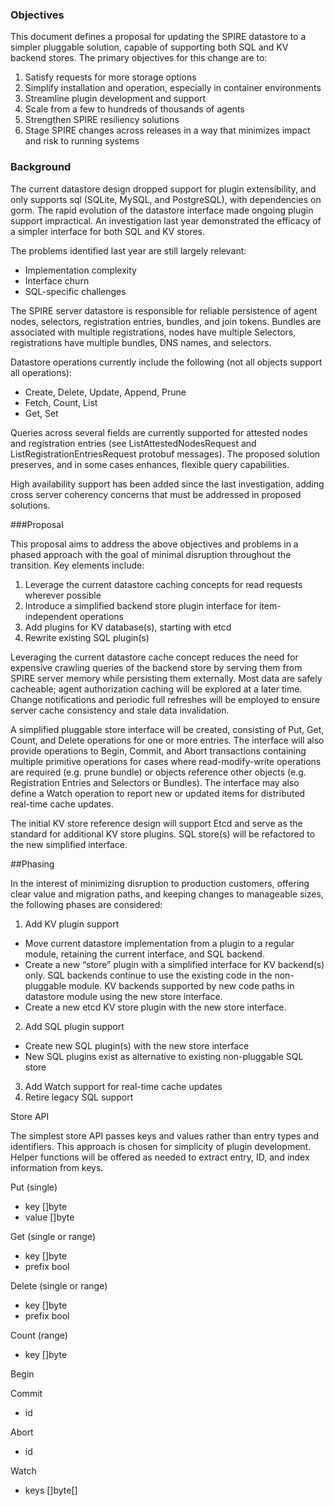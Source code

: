 ### Objectives
This document defines a proposal for updating the SPIRE datastore to a simpler pluggable solution, capable of supporting both SQL and KV backend stores. The primary objectives for this change are to:

1. Satisfy requests for more storage options
1. Simplify installation and operation, especially in container environments
1. Streamline plugin development and support
1. Scale from a few to hundreds of thousands of agents
1. Strengthen SPIRE resiliency solutions
1. Stage SPIRE changes across releases in a way that minimizes impact and risk to running systems

### Background

The current datastore design dropped support for plugin extensibility, and only supports sql (SQLite, MySQL, and PostgreSQL), with dependencies on gorm. The rapid evolution of the datastore interface made ongoing plugin support impractical. An investigation last year demonstrated the efficacy of a simpler interface for both SQL and KV stores.

The problems identified last year are still largely relevant:

- Implementation complexity
- Interface churn
- SQL-specific challenges 

The SPIRE server datastore is responsible for reliable persistence of agent nodes, selectors, registration entries, bundles, and join tokens. Bundles are associated with multiple registrations, nodes have multiple Selectors, registrations have multiple bundles, DNS names, and selectors.

Datastore operations currently include the following (not all objects support all operations):

- Create, Delete, Update, Append, Prune
- Fetch, Count, List
- Get, Set

Queries across several fields are currently supported for attested nodes and registration entries (see ListAttestedNodesRequest and ListRegistrationEntriesRequest protobuf messages). The proposed solution preserves, and in some cases enhances, flexible query capabilities.

High availability support has been added since the last investigation, adding cross server coherency concerns that must be addressed in proposed solutions.

###Proposal

This proposal aims to address the above objectives and problems in a phased approach with the goal of minimal disruption throughout the transition. Key elements include:

1. Leverage the current datastore caching concepts for read requests wherever possible
1. Introduce a simplified backend store plugin interface for item-independent operations
1. Add plugins for KV database(s), starting with etcd
1. Rewrite existing SQL plugin(s)

Leveraging the current datastore cache concept reduces the need for expensive crawling queries of the backend store by serving them from SPIRE server memory while persisting them externally. Most data are safely cacheable; agent authorization caching will be explored at a later time. Change notifications and periodic full refreshes will be employed to ensure server cache consistency and stale data invalidation.

A simplified pluggable store interface will be created, consisting of Put, Get, Count, and Delete operations for one or more entries. The interface will also provide operations to Begin, Commit, and Abort transactions containing multiple primitive operations for cases where read-modify-write operations are required (e.g. prune bundle) or objects reference other objects (e.g. Registration Entries and Selectors or Bundles). The interface may also define a Watch operation to report new or updated items for distributed real-time cache updates.

The initial KV store reference design will support Etcd and serve as the standard for additional KV store plugins. SQL store(s) will be refactored to the new simplified interface.

##Phasing

In the interest of minimizing disruption to production customers, offering clear value and migration paths,  and keeping changes to manageable sizes, the following phases are considered:

1. Add KV plugin support
- Move current datastore implementation from a plugin to a regular module, retaining the current interface, and SQL backend.
- Create a new “store” plugin with a simplified interface for KV backend(s) only. SQL backends continue to use the existing code in the non-pluggable module. KV backends supported by new code paths in datastore module using the new store interface.
- Create a new etcd KV store plugin with the new store interface.
2. Add SQL plugin support
- Create new SQL plugin(s) with the new store interface
- New SQL plugins exist as alternative to existing non-pluggable SQL store
3. Add Watch support for real-time cache updates
4. Retire legacy SQL support

Store API

The simplest store API passes keys and values rather than entry types and identifiers. This approach is chosen for simplicity of plugin development. Helper functions will be offered as needed to extract entry, ID, and index information from keys.

Put (single)
- key []byte
- value []byte

Get (single or range)
- key []byte
- prefix bool

Delete (single or range)
- key []byte
- prefix bool

Count (range)
- key []byte

Begin

Commit
- id

Abort
- id

Watch
- keys []byte[]





